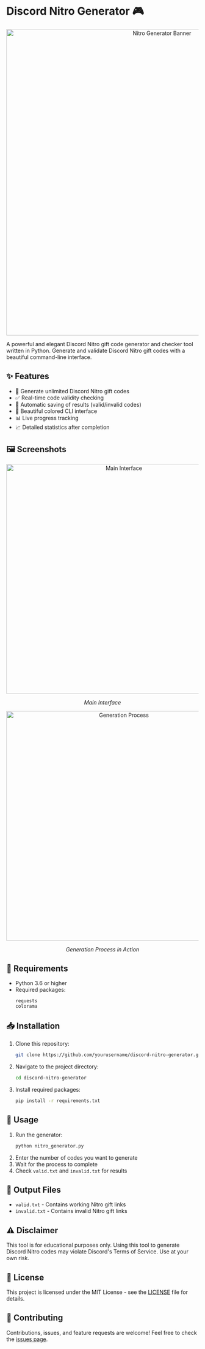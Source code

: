 # Discord Nitro Generator 🎮
<div align="center">
  <img src="https://imgur.com/a/ZWn1NX6" alt="Nitro Generator Banner" width="800"/>
</div>

A powerful and elegant Discord Nitro gift code generator and checker tool written in Python. Generate and validate Discord Nitro gift codes with a beautiful command-line interface.

## ✨ Features

- 🎲 Generate unlimited Discord Nitro gift codes
- ✅ Real-time code validity checking
- 💾 Automatic saving of results (valid/invalid codes)
- 🎨 Beautiful colored CLI interface
- 📊 Live progress tracking
- 📈 Detailed statistics after completion

## 🖼️ Screenshots

<div align="center">
  <img src="https://i.imgur.com/example1.png" alt="Main Interface" width="600"/>
  <p><i>Main Interface</i></p>
  
  <img src="https://i.imgur.com/example2.png" alt="Generation Process" width="600"/>
  <p><i>Generation Process in Action</i></p>
</div>

## 🔧 Requirements

- Python 3.6 or higher
- Required packages:
  ```
  requests
  colorama
  ```

## 📥 Installation

1. Clone this repository:
   ```bash
   git clone https://github.com/yourusername/discord-nitro-generator.git
   ```

2. Navigate to the project directory:
   ```bash
   cd discord-nitro-generator
   ```

3. Install required packages:
   ```bash
   pip install -r requirements.txt
   ```

## 🚀 Usage

1. Run the generator:
   ```bash
   python nitro_generator.py
   ```
2. Enter the number of codes you want to generate
3. Wait for the process to complete
4. Check `valid.txt` and `invalid.txt` for results

## 📝 Output Files

- `valid.txt` - Contains working Nitro gift links
- `invalid.txt` - Contains invalid Nitro gift links

## ⚠️ Disclaimer

This tool is for educational purposes only. Using this tool to generate Discord Nitro codes may violate Discord's Terms of Service. Use at your own risk.

## 📜 License

This project is licensed under the MIT License - see the [LICENSE](LICENSE) file for details.

## 🤝 Contributing

Contributions, issues, and feature requests are welcome! Feel free to check the [issues page](https://github.com/yourusername/discord-nitro-generator/issues).
